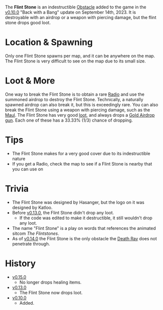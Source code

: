 The **Flint Stone** is an indestructible [Obstacle](/obstacles) added to the game in the [v0.10.0](https://github.com/HasangerGames/suroi/releases/tag/v0.10.0) "Back with a Bang" update on September 14th, 2023. It is destroyable with an airdrop or a weapon with piercing damage, but the flint stone drops good loot.

# Location & Spawning

Only one Flint Stone spawns per map, and it can be anywhere on the map. The Flint Stone is very difficult to see on the map due to its small size.

# Loot & More

One way to break the Flint Stone is to obtain a rare [Radio](/weapons/guns/radio) and use the summoned airdrop to destroy the Flint Stone. Technically, a naturally spawned airdrop can also break it, but this is exceedingly rare. You can also break the Flint Stone using a weapon with piercing damage, such as the [Maul](/weapons/melee/maul).
The Flint Stone has very good [loot](/loot#flint_stone), and always drops a [Gold Airdrop gun](/loot#gold_airdrop_guns). Each one of these has a 33.33% (1/3) chance of dropping.

# Tips

- The Flint Stone makes for a very good cover due to its indestructible nature
- If you get a Radio, check the map to see if a Flint Stone is nearby that you can use on

# Trivia

- The Flint Stone was designed by Hasanger, but the logo on it was designed by Katloo.
- Before [v0.13.0](https://github.com/HasangerGames/suroi/releases/tag/v0.13.0), the Flint Stone didn't drop any loot.
  - If the code was edited to make it destructible, it still wouldn't drop any loot.
- The name "Flint Stone" is a play on words that references the animated sitcom _The Flintstones_.
- As of [v0.14.0](https://github.com/HasangerGames/suroi/releases/tag/v0.14.0) the Flint Stone is the only obstacle the [Death Ray](/weapons/guns/deathray) does not penetrate through.

# History

- [v0.15.0](https://github.com/HasangerGames/suroi/releases/tag/v0.15.0)
  - No longer drops healing items.
- [v0.13.0](https://github.com/HasangerGames/suroi/releases/tag/v0.13.0)
  - The Flint Stone now drops loot.
- [v0.10.0](https://github.com/HasangerGames/suroi/releases/tag/v0.10.0)
  - Added.
